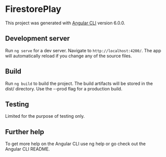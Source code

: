 # FirestorePlay

This project was generated with [Angular CLI](https://github.com/angular/angular-cli) version 6.0.0.

## Development server

Run `ng serve` for a dev server. Navigate to `http://localhost:4200/`. The app will automatically reload if you change any of the source files.

## Build

Run `ng build` to build the project. The build artifacts will be stored in the dist/ directory. Use the --prod flag for a production build.

## Testing

Limited for the purpose of testing only.

## Further help

To get more help on the Angular CLI use ng help or go check out the Angular CLI README.